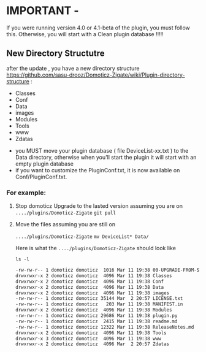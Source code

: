 # IMPORTANT - 

If you were running version 4.0 or 4.1-beta of the plugin, you must follow this.
Otherwise, you will start with a Clean plugin database !!!!!

## New Directory Structutre
after the update , you have a new directory structure 
https://github.com/sasu-drooz/Domoticz-Zigate/wiki/Plugin-directory-structure :

 - Classes     
 - Conf
 - Data
 - images
 - Modules
 - Tools
 - www
 - Zdatas

* you MUST move your plugin database ( file DeviceList-xx.txt ) to the Data directory, otherwise when you'll start the plugin it will start with an empty plugin database
* if you want to customize the PluginConf.txt, it is now available on Conf/PluginConf.txt. 

### For example:

1. Stop domoticz
   Upgrade to the lasted version
   assuming you are on 
   `..../plugins/Domoticz-Zigate`
   `git pull`
   
1. Move the files
   assuming you are still on 
   
   `..../plugins/Domoticz-Zigate`
   `mv DeviceList* Data/`
   
   Here is what the `..../plugins/Domoticz-Zigate` should look like
   
   `ls -l`
   
   ```bash
   -rw-rw-r-- 1 domoticz domoticz  1016 Mar 11 19:38 00-UPGRADE-FROM-STABLE-4.0
   drwxrwxr-x 2 domoticz domoticz  4096 Mar 11 19:38 Classes
   drwxrwxr-x 2 domoticz domoticz  4096 Mar 11 19:38 Conf 
   drwxrwxr-x 2 domoticz domoticz  4096 Mar 11 19:38 Data
   drwxrwxr-x 2 domoticz domoticz  4096 Mar 11 19:38 images
   -rw-rw-r-- 1 domoticz domoticz 35144 Mar  2 20:57 LICENSE.txt
   -rw-rw-r-- 1 domoticz domoticz   203 Mar 11 19:38 MANIFEST.in
   drwxrwxr-x 2 domoticz domoticz  4096 Mar 11 19:38 Modules
   -rw-rw-r-- 1 domoticz domoticz 29686 Mar 11 19:38 plugin.py
   -rw-rw-r-- 1 domoticz domoticz  2415 Mar 11 19:38 readme.md
   -rw-rw-r-- 1 domoticz domoticz 12322 Mar 11 19:38 ReleaseNotes.md
   drwxrwxr-x 2 domoticz domoticz  4096 Mar 11 19:38 Tools
   drwxrwxr-x 3 domoticz domoticz  4096 Mar 11 19:38 www
   drwxrwxr-x 2 domoticz domoticz  4096 Mar  2 20:57 Zdatas
   ```

